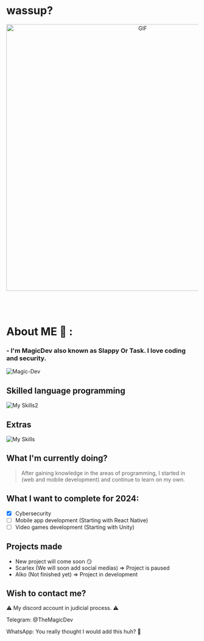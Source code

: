 # wassup?
<div align="center">
<img hight="300" width="700" alt="GIF" align="center" src="https://github.com/Xx-Ashutosh-xX/Xx-Ashutosh-xX/blob/master/assets/208593.gif">
</div>
</br>
</br>
</br>

# About ME 💬 :

### - I'm MagicDev also known as Slappy Or Task. I love coding and security.

<p align="left"> <img src="https://komarev.com/ghpvc/?username=TheM4g1cDev&label=Profile%20views&color=0e75b6&style=flat" alt="Magic-Dev" /> </p>

## Skilled language programming
![My Skills2](https://skillicons.dev/icons?i=c,cs,cpp,py,pytorch,nodejs,nextjs,js,php,ruby,rust,discordjs,lua,perl,ts,java,html,haskell&perline=5)

## Extras
![My Skills](https://skillicons.dev/icons?i=discord,bots,eclipse,dotnet,mysql,mongodb,sqlite,visualstudio,vscode,vue,windows,linux,kali,nginx,postman,powershell,raspberrypi&perline=5)

## What I'm currently doing?
> After gaining knowledge in the areas of programming, I started in (web and mobile development) and continue to learn on my own.

## What I want to complete for 2024:
- [x] Cybersecurity
- [ ] Mobile app development (Starting with React Native)
- [ ] Video games development (Starting with Unity)

## Projects made
- New project will come soon 😏
- Scarlex (We will soon add social medias) => Project is paused
- AIko (Not finished yet) => Project in development

## Wish to contact me?
⚠️ My discord account in judicial process. ⚠️

Telegram: @TheMagicDev

WhatsApp: You really thought I would add this huh? 🤣
